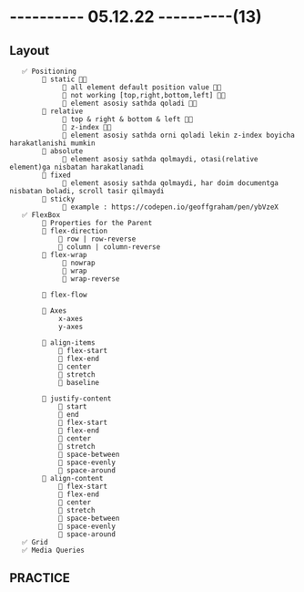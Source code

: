 # ---------- 05.12.22 ----------(13)

## Layout

       ✅ Positioning
            🔷 static 👍🏻
                 🎁 all element default position value 👍🏻
                 🎁 not working [top,right,bottom,left] 👍🏻
                 🎁 element asosiy sathda qoladi 👍🏻
            🔷 relative
                 🎁 top & right & bottom & left 👍🏻
                 🎁 z-index 👍🏻
                 🎁 element asosiy sathda orni qoladi lekin z-index boyicha harakatlanishi mumkin
            🔷 absolute
                 🎁 element asosiy sathda qolmaydi, otasi(relative element)ga nisbatan harakatlanadi
            🔷 fixed
                 🎁 element asosiy sathda qolmaydi, har doim documentga nisbatan boladi, scroll tasir qilmaydi
            🔷 sticky
                 🎁 example : https://codepen.io/geoffgraham/pen/ybVzeX
       ✅ FlexBox
            🔷 Properties for the Parent
            🔷 flex-direction
                🎁 row | row-reverse
                🎁 column | column-reverse
            🔷 flex-wrap
                 🎁 nowrap
                 🎁 wrap
                 🎁 wrap-reverse

            🔷 flex-flow

            🔷 Axes
                x-axes
                y-axes

            🔷 align-items
                🎁 flex-start
                🎁 flex-end
                🎁 center
                🎁 stretch
                🎁 baseline

            🔷 justify-content
                🎁 start
                🎁 end
                🎁 flex-start
                🎁 flex-end
                🎁 center
                🎁 stretch
                🎁 space-between
                🎁 space-evenly
                🎁 space-around
            🔷 align-content
                🎁 flex-start
                🎁 flex-end
                🎁 center
                🎁 stretch
                🎁 space-between
                🎁 space-evenly
                🎁 space-around
       ✅ Grid
       ✅ Media Queries

## PRACTICE

